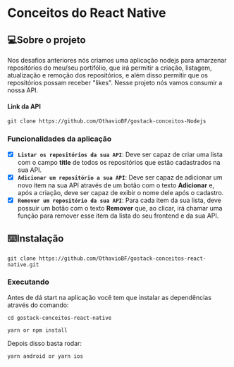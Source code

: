 # Conceitos do React Native

## 💻Sobre o projeto

Nos desafios anteriores nós criamos uma aplicação nodejs para amarzenar repositórios do meu/seu portifólio, que irá permitir a criação, listagem, atualização e remoção dos repositórios, e além disso permitir que os repositórios possam receber "likes". Nesse projeto nós vamos consumir a nossa API.

#### Link da API 

```tsx
git clone https://github.com/OthavioBF/gostack-conceitos-Nodejs
```


### **Funcionalidades da aplicação**

- [x]  **`Listar os repositórios da sua API`**: Deve ser capaz de criar uma lista com o campo **title** de todos os repositórios que estão cadastrados na sua API.
- [x]  **`Adicionar um repositório a sua API`**: Deve ser capaz de adicionar um novo item na sua API através de um botão com o texto **Adicionar** e, após a criação, deve ser capaz de exibir o nome dele após o cadastro.
- [x]  **`Remover um repositório da sua API`**: Para cada item da sua lista, deve possuir um botão com o texto **Remover** que, ao clicar, irá chamar uma função para remover esse item da lista do seu frontend e da sua API.

## ⌨️Instalação

```tsx
git clone https://github.com/OthavioBF/gostack-conceitos-react-native.git
```

### **Executando**

Antes de dá start na aplicação você tem que instalar as dependências através do comando:

`cd gostack-conceitos-react-native`

 `yarn or npm install`

Depois disso basta rodar:

`yarn android or yarn ios`
